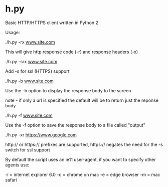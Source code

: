 # h.py
Basic HTTP/HTTPS client written in Python 2

Usage:

./h.py -rx www.site.com   

This will give http response code (-r) and response headers (-x)

./h.py -srx www.site.com

Add -s for ssl (HTTPS) support

./h.py -b www.site.com 

Use the -b option to display the response body to the screen

note - if only a url is specified the default will be to return just the reponse body

./h.py -f www.site.com 

Use the -f option to save the response body to a file called "output"

./h.py -xr https://www.google.com

http:// or https:// prefixes are supported, https:// negates the need for the -s switch for ssl support

By default the script uses an ie11 user-agent, if you want to specify other agents use:

-i = internet explorer 6.0
-c = chrome on mac
-e = edge browser
-m = mac safari
